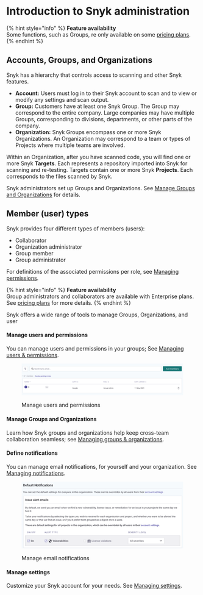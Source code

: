 # Introduction to Snyk administration

{% hint style="info" %}
**Feature availability**\
Some functions, such as Groups, re only available on some [pricing plans](https://snyk.io/plans/).
{% endhint %}

## Accounts, Groups, and Organizations

Snyk has a hierarchy that controls access to scanning and other Snyk features.

* **Account:** Users must log in to their Snyk account to scan and to view or modify any settings and scan output.
* **Group:** Customers have at least one Snyk Group. The Group may correspond to the entire company. Large companies may have multiple Groups, corresponding to divisions, departments, or other parts of the company.
* **Organization:** Snyk Groups encompass one or more Snyk Organizations. An Organization may correspond to a team or types of Projects where multiple teams are involved.

Within an Organization, after you have scanned code, you will find one or more Snyk **Targets**. Each represents a repository imported into Snyk for scanning and re-testing. Targets contain one or more Snyk **Projects**. Each corresponds to the files scanned by Snyk.

Snyk administrators set up Groups and Organizations. See [Manage Groups and Organizations](manage-groups-and-organizations/) for details.

## Member (user) types

Snyk provides four different types of members (users):

* Collaborator
* Organization administrator
* Group member
* Group administrator

For definitions of the associated permissions per role, see [Managing permissions](manage-users-and-permissions/managing-permissions.md#permissions-per-role).

{% hint style="info" %}
**Feature availability**\
Group administrators and collaborators are available with Enterprise plans. See [pricing plans](https://snyk.io/plans/) for more details.&#x20;
{% endhint %}

Snyk offers a wide range of tools to manage Groups, Organizations, and user

#### Manage users and permissions

You can manage users and permissions in your groups; See [Managing users & permissions](manage-users-and-permissions/).

<figure><img src="../.gitbook/assets/image (245) (1) (1).png" alt="Manage users and permissions"><figcaption><p>Manage users and permissions</p></figcaption></figure>

#### Manage Groups and Organizations

Learn how Snyk groups and organizations help keep cross-team collaboration seamless; see [Managing groups & organizations](manage-groups-and-organizations/).

#### Define notifications

You can manage email notifications, for yourself and your organization. See [Managing notifications](manage-notifications.md).

<figure><img src="../.gitbook/assets/image (6) (2).png" alt="Manage email notifications"><figcaption><p>Manage email notifications</p></figcaption></figure>

#### Manage settings

Customize your Snyk account for your needs. See [Managing settings](manage-settings/).
